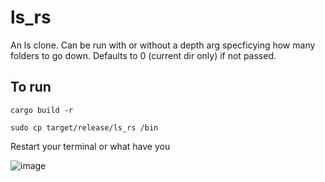 # ls_rs

An ls clone. Can be run with or without a depth arg specficying how many folders to go down. Defaults to 0 (current dir only) if not passed.

## To run  
`cargo build -r`  

`sudo cp target/release/ls_rs /bin`  

Restart your terminal or what have you

![image](https://github.com/user-attachments/assets/10c20167-b5d0-4eff-bb62-fc4602bfd15e)
